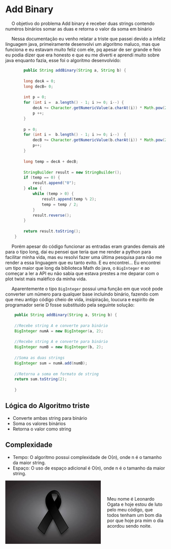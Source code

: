 # Add Binary

&nbsp;&nbsp;&nbsp;&nbsp; O objetivo do problema Add binary é receber duas strings contendo numéros binários somar as duas e retorna o valor da soma em binário

&nbsp;&nbsp;&nbsp;&nbsp; Nessa documentação eu venho relatar a triste que passei devido a infeliz linguagem java, primeiramente desenvolvi um algoritmo maluco, mas que funciona e eu estavam muito feliz com ele, pq apesar de ser grande e feio eu podia dizer que era honesto e que eu me diverti e aprendi muito sobre java enquanto fazia, esse foi o algoritmo desenvolvido: 

```java
        public String addBinary(String a, String b) {

        long decA = 0;
        long decB= 0;

        int p = 0;
        for (int i =  a.length() - 1; i >= 0; i--) {
            decA += Character.getNumericValue(a.charAt(i)) * Math.pow(2, p);
            p ++;
        }

        p = 0;
        for (int i =  b.length() - 1; i >= 0; i--)  {
            decB += Character.getNumericValue(b.charAt(i)) * Math.pow(2, p); 
            p++;
        }

        long temp = decA + decB;

        StringBuilder result = new StringBuilder();
        if (temp == 0) {
            result.append("0");
        } else {
            while (temp > 0) {
                result.append(temp % 2);
                temp = temp / 2;
            }
            result.reverse();
        }

        return result.toString();
    }
```

&nbsp;&nbsp;&nbsp;&nbsp; Porém apesar do código funcionar as entradas eram grandes demais até para o tipo long, dai eu pensei que teria que me render a python para facilitar minha vida, mas eu resolvi fazer uma última pesquisa para não me render a essa linguagem que eu tanto evito. E eu encontrei... Eu encontrei um tipo maior que long da biblioteca Math do java, o `BigInteger` e ao começar a ler a API eu não sabia que estava prestes a me deparar com o plot twist mais maléfico da minha vida.

&nbsp;&nbsp;&nbsp;&nbsp; Aparentemente o tipo `BigInteger` possui uma função em que você pode converter um número para qualquer base incluindo binário, fazendo com que meu antigo código cheio de vida, insipiração, loucura e espirito de programador serie D fosse substituido pela seguinte solução:

```java
    public String addBinary(String a, String b) {

    //Recebe string A e converte para binário
    BigInteger numA = new BigInteger(a, 2); 

    //Recebe string A e converte para binário
    BigInteger numB = new BigInteger(b, 2);

    //Soma as duas strings
    BigInteger sum = numA.add(numB);

    //Retorna a soma em formato de string         
    return sum.toString(2); 

    }   

```

## Lógica do Algoritmo triste
- Converte ambas string para binário
- Soma os valores binários
- Retorna o valor como string
    

## Complexidade
- Tempo: O algoritmo possui complexidade de O($n$), onde n é o tamanho da maior string.
- Espaço: O uso de espaço adicional é O($n$), onde n é o tamanho da maior string.

<div style="display: flex; align-items: center; justify-content: center;">
    <img src="leoogata13.png" alt="luto" style="width: 300px; height: auto; margin-right: 20px;">
    <div>
        <p>Meu nome é Leonardo Ogata e hoje estou de luto pelo meu código, que todos tenham um bom dia por que hoje pra mim o dia acordou sendo noite.</p>
    </div>
</div>
